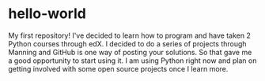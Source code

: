 # hello-world
My first repository!
I've decided to learn how to program and have taken 2 Python courses through edX. I decided to do a series of projects through Manning and GitHub is one way of posting your solutions. So that gave me a good opportunity to start using it. I am using Python right now and plan on getting involved with some open source projects once I learn more.

